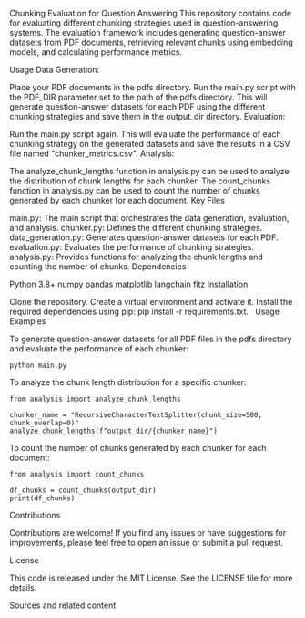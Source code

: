 Chunking Evaluation for Question Answering
This repository contains code for evaluating different chunking strategies used in question-answering systems. The evaluation framework includes generating question-answer datasets from PDF documents, retrieving relevant chunks using embedding models, and calculating performance metrics.

Usage
Data Generation:

Place your PDF documents in the pdfs directory.
Run the main.py script with the PDF_DIR parameter set to the path of the pdfs directory.
This will generate question-answer datasets for each PDF using the different chunking strategies and save them in the output_dir directory.
Evaluation:

Run the main.py script again.
This will evaluate the performance of each chunking strategy on the generated datasets and save the results in a CSV file named "chunker_metrics.csv".
Analysis:

The analyze_chunk_lengths function in analysis.py can be used to analyze the distribution of chunk lengths for each chunker.
The count_chunks function in analysis.py can be used to count the number of chunks generated by each chunker for each document.
Key Files

main.py: The main script that orchestrates the data generation, evaluation, and analysis.
chunker.py: Defines the different chunking strategies.
data_generation.py: Generates question-answer datasets for each PDF.
evaluation.py: Evaluates the performance of chunking strategies.
analysis.py: Provides functions for analyzing the chunk lengths and counting the number of chunks.
Dependencies

Python 3.8+
numpy
pandas
matplotlib
langchain
fitz
Installation

Clone the repository.
Create a virtual environment and activate it.
Install the required dependencies using pip: pip install -r requirements.txt.   
Usage Examples

To generate question-answer datasets for all PDF files in the pdfs directory and evaluate the performance of each chunker:


```
python main.py
```

To analyze the chunk length distribution for a specific chunker:

```
from analysis import analyze_chunk_lengths

chunker_name = "RecursiveCharacterTextSplitter(chunk_size=500, chunk_overlap=0)"
analyze_chunk_lengths(f"output_dir/{chunker_name}")
```

To count the number of chunks generated by each chunker for each document:

```
from analysis import count_chunks

df_chunks = count_chunks(output_dir)
print(df_chunks)
```
Contributions

Contributions are welcome! If you find any issues or have suggestions for improvements, please feel free to open an issue or submit a pull request.   

License

This code is released under the MIT License. See the LICENSE file for more details.   


Sources and related content
